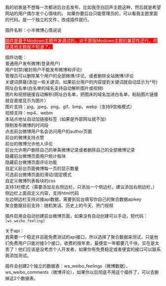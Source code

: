 我的初衷是不想每一次都进后台去发布，比如我空白回声主题这种，然后就是希望网站的用户偶尔发个心情啥的。
如果你要后台只能管理员的，可以看我主题里面的代码，是一个独立的文件，改成插件就行。  

插件名称：小半微博心情说说  

<mark style="background-color: red; color: white;">插件是基于Modown主题开发调试的，对于原版Modown主题的兼容性还行，但是其他主题就不知道了。</mark>


插件功能：  
普通用户发布微博(登录用户)  
用户封禁(被封用户不能发布微博和评论)  
管理员可以删除某个用户的全部微博/评论、或者删除全站微博/评论  
关键词屏蔽(添加一些关键词，如果前台用户的内容提到关键词就自动显示为*号)  
网址白名单(白名单的域名支持自动解析图片或视频)  
图片和视频链接自动解析(网址白名单，把图床的域名加进白名单，粘贴图片链接就会直接显示为图片）  
图片支持：jpg、jpeg、png、gif、bmp、webp（支持9宫格模式）  
视频支持：mp4、webm  
本站点地址自动加链接标签（如果是外部网址就不加）  
限制发布微博的时间段  
点击前台微博用户名会访问用户的author页面  
前台的微博支持点赞  
前台的微博允许他人评论  
前台允许用户删除自己的单条微博记录或者删除自己的全部微博记录  
隐藏前台微博页面用户统计板块  
隐藏前台微博页面评论功能  
自定义前台页面微博每一页的显示数量  
可选前台微博页面的滑动/固定模式  
自定义微博列表板块的css  
支持3栏模式（需要添加左右侧边栏，只添加一个侧边栏，建议添加右侧边栏，）  
侧边栏上面自定义内容，支持html代码  
左边侧边栏支持对接api数据，需要到后台填写你自己的聚合数据apikey  
聚合数据目前支持：随机笑话、历史上的今天、热门视频  


插件启用会自动创建前台微博页面，如果没有自动创建可以手动，短代码：
`[ws_weibo_feeling]`

  
关于api：  
我需要一个稳定并且能免费测试的api接口，所以选择了聚合数据来测试，只是他们免费用户只能对接3个接口，收费的按年卖，最便宜一年都要几千块，实在是太贵了！他们应该是没考虑个人开发者，如果你有免费稳定或者便宜的接口可以联系我添加测试。  

插件会创建2个独立的数据表：ws_weibo_feelings（微博数据）、ws_weibo_comments（微博评论），如果你以后彻底不用这个插件了，可以去删掉这2个数据表。

